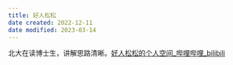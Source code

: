 ```yaml
---
title: 好人松松
date created: 2022-12-11
date modified: 2023-03-14
---
```


北大在读博士生，讲解思路清晰。[好人松松的个人空间_哔哩哔哩_bilibili](https://space.bilibili.com/2078781964)
